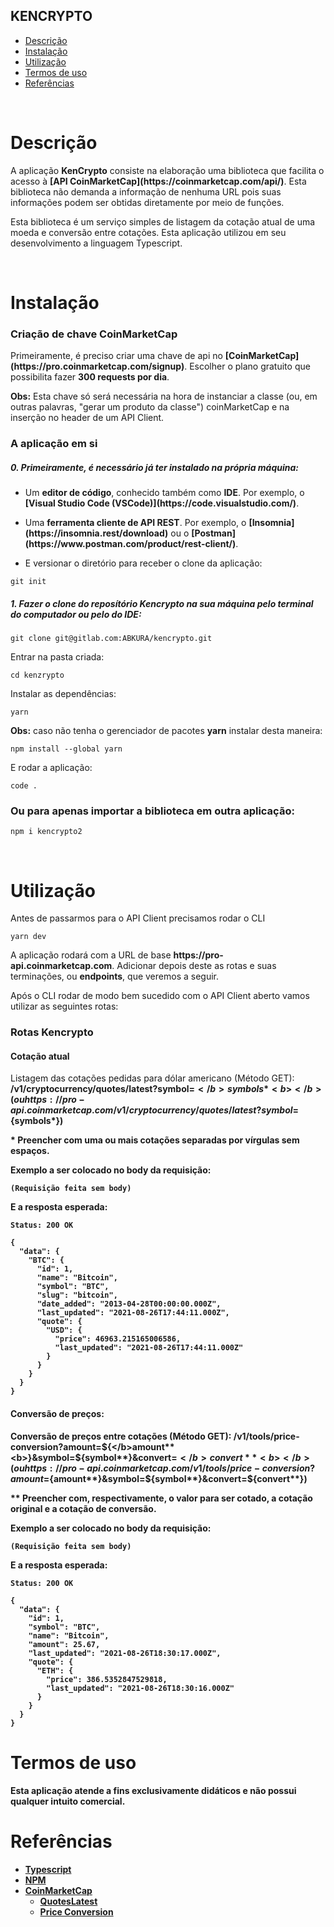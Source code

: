 ## KENCRYPTO

- [Descrição](#descrição)
- [Instalação](#instalação)
- [Utilização](#utilização)
- [Termos de uso](#termos-de-uso)
- [Referências](#referências)

<br>

# Descrição

<p>A aplicação <b>KenCrypto</b> consiste na elaboração uma biblioteca que facilita o acesso à <b>[API CoinMarketCap](https://coinmarketcap.com/api/)</b>. Esta biblioteca não demanda a informação de nenhuma URL pois suas informações podem ser obtidas diretamente por meio de funções.</p>

<p>Esta biblioteca é um serviço simples de listagem da cotação atual de uma moeda e conversão entre cotações. Esta aplicação utilizou em seu desenvolvimento a linguagem Typescript.</p>

<br>

# Instalação

<h3>Criação de chave CoinMarketCap</h3>

<p>Primeiramente, é preciso criar uma chave de api no <b>[CoinMarketCap](https://pro.coinmarketcap.com/signup)</b>. Escolher o plano gratuito que possibilita fazer <b>300 requests por dia</b>.</p>

<p><b>Obs:</b> Esta chave só será necessária na hora de instanciar a classe (ou, em outras palavras, "gerar um produto da classe") coinMarketCap e na inserção no header de um API Client.</p>

<h3>A aplicação em si</h3>

<h5>0. Primeiramente, é necessário já ter instalado na própria máquina:</h5>

- <p> Um <b>editor de código</b>, conhecido também como <b>IDE</b>. Por exemplo, o <b>[Visual Studio Code (VSCode)](https://code.visualstudio.com/)</b>.</p>

- <p> Uma <b>ferramenta cliente de API REST</b>. Por exemplo, o <b>[Insomnia](https://insomnia.rest/download)</b> ou o <b>[Postman](https://www.postman.com/product/rest-client/)</b>.</p>

- <p> E versionar o diretório para receber o clone da aplicação:</p>

```
git init
```

<h5>1. Fazer o clone do reposítório Kencrypto na sua máquina pelo terminal do computador ou pelo do IDE:</h5>

```
git clone git@gitlab.com:ABKURA/kencrypto.git
```

<p>Entrar na pasta criada:</p>

```
cd kenzrypto
```

<p>Instalar as dependências:</p>

```
yarn
```

<p><b>Obs:</b> caso não tenha o gerenciador de pacotes <b>yarn</b> instalar desta maneira:</p>

```
npm install --global yarn
```

<p>E rodar a aplicação:</p>

```
code .
```

<h3>Ou para apenas importar a biblioteca em outra aplicação:</h3>

```
npm i kencrypto2
```

<br>

# Utilização

<p>Antes de passarmos para o API Client precisamos rodar o CLI</p>

```
yarn dev
```

<p>A aplicação rodará com a URL de base <b>https://pro-api.coinmarketcap.com</b>. Adicionar depois deste as rotas e suas terminações, ou <b>endpoints</b>, que veremos a seguir.</p>

<p>Após o CLI rodar de modo bem sucedido com o API Client aberto vamos utilizar as seguintes rotas:</p>

<h3>Rotas Kencrypto</h3>

<h4>Cotação atual</h4>

Listagem das cotações pedidas para dólar americano (Método GET): <b>/v1/cryptocurrency/quotes/latest?symbol=${</b>symbols*<b>}</b> (ou https://pro-api.coinmarketcap.com/v1/cryptocurrency/quotes/latest?symbol=${symbols\*})

\* Preencher com uma ou mais cotações separadas por vírgulas sem espaços.

Exemplo a ser colocado no body da requisição:

```
(Requisição feita sem body)
```

E a resposta esperada:

```
Status: 200 OK
```

```
{
  "data": {
    "BTC": {
      "id": 1,
      "name": "Bitcoin",
      "symbol": "BTC",
      "slug": "bitcoin",
      "date_added": "2013-04-28T00:00:00.000Z",
      "last_updated": "2021-08-26T17:44:11.000Z",
      "quote": {
        "USD": {
          "price": 46963.215165006586,
          "last_updated": "2021-08-26T17:44:11.000Z"
        }
      }
    }
  }
}
```

<h4>Conversão de preços:</h4>

Conversão de preços entre cotações (Método GET): <b>/v1/tools/price-conversion?amount=${</b>amount**<b>}&symbol=${</b>symbol**<b>}&convert=${</b>convert**<b>}</b> (ou https://pro-api.coinmarketcap.com/v1/tools/price-conversion?amount=${amount**}&symbol=${symbol**}&convert=${convert**})

\*\* Preencher com, respectivamente, o valor para ser cotado, a cotação original e a cotação de conversão.

Exemplo a ser colocado no body da requisição:

```
(Requisição feita sem body)
```

E a resposta esperada:

```
Status: 200 OK
```

```
{
  "data": {
    "id": 1,
    "symbol": "BTC",
    "name": "Bitcoin",
    "amount": 25.67,
    "last_updated": "2021-08-26T18:30:17.000Z",
    "quote": {
      "ETH": {
        "price": 386.5352847529818,
        "last_updated": "2021-08-26T18:30:16.000Z"
      }
    }
  }
}
```

# Termos de uso

<p>Esta aplicação atende a fins exclusivamente didáticos e não possui qualquer intuito comercial.</p>

# Referências

- [Typescript](https://www.typescriptlang.org/)
- [NPM](https://www.npmjs.com/)
- [CoinMarketCap](https://coinmarketcap.com/api/)
  - [QuotesLatest](https://coinmarketcap.com/api/documentation/v1/#operation/getV1CryptocurrencyQuotesLatest)
  - [Price Conversion](https://coinmarketcap.com/api/documentation/v1/#operation/getV1ToolsPriceconversion)

